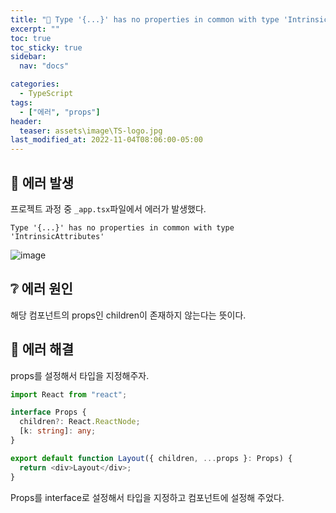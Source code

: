 ```yaml
---
title: "🚨 Type '{...}' has no properties in common with type 'IntrinsicAttributes'"
excerpt: ""
toc: true
toc_sticky: true
sidebar:
  nav: "docs"

categories:
  - TypeScript
tags:
  - ["에러", "props"]
header:
  teaser: assets\image\TS-logo.jpg
last_modified_at: 2022-11-04T08:06:00-05:00
---
```


## 🚨 에러 발생

프로젝트 과정 중 `_app.tsx`파일에서 에러가 발생했다.

```
Type '{...}' has no properties in common with type 'IntrinsicAttributes'
```

![image](https://user-images.githubusercontent.com/56298540/199910984-f7921555-15c3-4a4c-b25a-52709ee859d2.png)

## ❔ 에러 원인

해당 컴포넌트의 props인 children이 존재하지 않는다는 뜻이다.

## 🔨 에러 해결

props를 설정해서 타입을 지정해주자.

```ts
import React from "react";

interface Props {
  children?: React.ReactNode;
  [k: string]: any;
}

export default function Layout({ children, ...props }: Props) {
  return <div>Layout</div>;
}
```

Props를 interface로 설정해서 타입을 지정하고 컴포넌트에 설정해 주었다.
